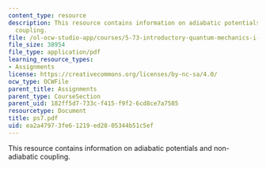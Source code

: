 ```yaml
---
content_type: resource
description: This resource contains information on adiabatic potentials and non-adiabatic
  coupling.
file: /ol-ocw-studio-app/courses/5-73-introductory-quantum-mechanics-i-fall-2005/ea2a47973fe61219ed2805344b51c5ef_ps7.pdf
file_size: 38954
file_type: application/pdf
learning_resource_types:
- Assignments
license: https://creativecommons.org/licenses/by-nc-sa/4.0/
ocw_type: OCWFile
parent_title: Assignments
parent_type: CourseSection
parent_uid: 182ff5d7-733c-f415-f9f2-6cd8ce7a7585
resourcetype: Document
title: ps7.pdf
uid: ea2a4797-3fe6-1219-ed28-05344b51c5ef
---
```

This resource contains information on adiabatic potentials and non-adiabatic coupling.